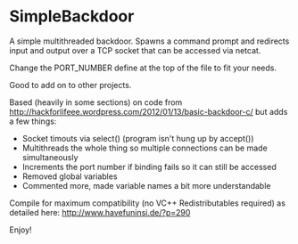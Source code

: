 SimpleBackdoor
==============

A simple multithreaded backdoor. Spawns a command prompt and redirects input and output over a TCP socket that can be accessed via netcat.

Change the PORT_NUMBER define at the top of the file to fit your needs.

Good to add on to other projects. 

Based (heavily in some sections) on code from http://hackforlifeee.wordpress.com/2012/01/13/basic-backdoor-c/ but adds a few things:
- Socket timouts via select() (program isn't hung up by accept())
- Multithreads the whole thing so multiple connections can be made simultaneously
- Increments the port number if binding fails so it can still be accessed
- Removed global variables
- Commented more, made variable names a bit more understandable

Compile for maximum compatibility (no VC++ Redistributables required) as detailed here: http://www.havefuninsi.de/?p=290

Enjoy!
